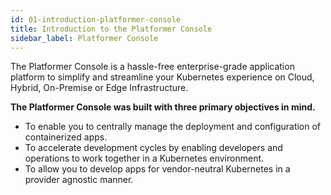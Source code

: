 ```yaml
---
id: 01-introduction-platformer-console
title: Introduction to the Platformer Console
sidebar_label: Platformer Console
---
```


The Platformer Console is a hassle-free enterprise-grade application platform to simplify and streamline your Kubernetes experience on Cloud, Hybrid, On-Premise or Edge Infrastructure.

**The Platformer Console was built with three primary objectives in mind.**

-   To enable you to centrally manage the deployment and configuration of containerized apps.
-   To accelerate development cycles by enabling developers and operations to work together in a Kubernetes environment.
-   To allow you to develop apps for vendor-neutral Kubernetes in a provider agnostic manner.
